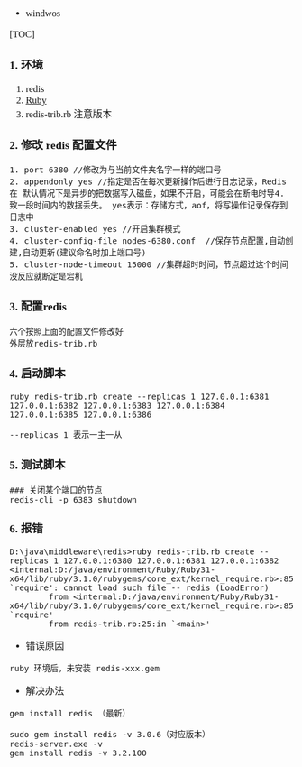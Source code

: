 <span  style="font-family: Simsun,serif; font-size: 17px; ">

- windwos

[TOC]

### 1. 环境

1. redis
2. [Ruby](https://rubyinstaller.org/downloads/)
3. redis-trib.rb 注意版本

### 2. 修改 redis 配置文件

~~~
1. port 6380 //修改为与当前文件夹名字一样的端口号
2. appendonly yes //指定是否在每次更新操作后进行日志记录，Redis在 默认情况下是异步的把数据写入磁盘，如果不开启，可能会在断电时导4. 致一段时间内的数据丢失。 yes表示：存储方式，aof，将写操作记录保存到日志中
3. cluster-enabled yes //开启集群模式
4. cluster-config-file nodes-6380.conf  //保存节点配置,自动创建,自动更新(建议命名时加上端口号)
5. cluster-node-timeout 15000 //集群超时时间，节点超过这个时间没反应就断定是宕机
~~~

### 3. 配置redis

~~~
六个按照上面的配置文件修改好
外层放redis-trib.rb
~~~

### 4. 启动脚本

~~~
ruby redis-trib.rb create --replicas 1 127.0.0.1:6381 127.0.0.1:6382 127.0.0.1:6383 127.0.0.1:6384 127.0.0.1:6385 127.0.0.1:6386

--replicas 1 表示一主一从
~~~


### 5. 测试脚本

~~~
### 关闭某个端口的节点
redis-cli -p 6383 shutdown
~~~

### 6. 报错

~~~
D:\java\middleware\redis>ruby redis-trib.rb create --replicas 1 127.0.0.1:6380 127.0.0.1:6381 127.0.0.1:6382
<internal:D:/java/environment/Ruby/Ruby31-x64/lib/ruby/3.1.0/rubygems/core_ext/kernel_require.rb>:85:in `require': cannot load such file -- redis (LoadError)
        from <internal:D:/java/environment/Ruby/Ruby31-x64/lib/ruby/3.1.0/rubygems/core_ext/kernel_require.rb>:85:in `require'
        from redis-trib.rb:25:in `<main>'
~~~
- 错误原因
~~~
ruby 环境后，未安装 redis-xxx.gem
~~~
- 解决办法
~~~
gem install redis （最新）

sudo gem install redis -v 3.0.6（对应版本）
redis-server.exe -v
gem install redis -v 3.2.100
~~~

</span>